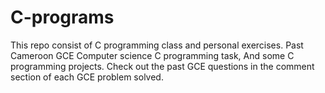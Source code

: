 # C-programs
This repo consist of C programming class and personal exercises.
Past Cameroon  GCE Computer science C programming task,
And some C programming projects.
Check out the past GCE questions in the comment section of each GCE problem solved.
